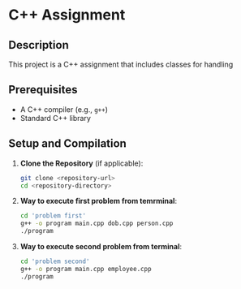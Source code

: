 # C++ Assignment

## Description

This project is a C++ assignment that includes classes for handling

## Prerequisites

- A C++ compiler (e.g., `g++`)
- Standard C++ library

## Setup and Compilation 

1. **Clone the Repository** (if applicable):

   ```bash
   git clone <repository-url>
   cd <repository-directory>

2. **Way to execute first problem from temrminal**:
   ```bash
   cd 'problem first'
   g++ -o program main.cpp dob.cpp person.cpp
   ./program
2. **Way to execute second problem from terminal**:
   ```bash
   cd 'problem second'
   g++ -o program main.cpp employee.cpp
   ./program

